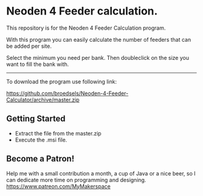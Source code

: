 # Neoden 4 Feeder calculation.

This repository is for the Neoden 4 Feeder Calculation program.

With this program you can easily calculate the number of feeders that can be added per site.

Select the minimum you need per bank. 
Then doubleclick on the size you want to fill the bank with.

-------------------------------------------
To download the program use following link:

https://github.com/broedsels/Neoden-4-Feeder-Calculator/archive/master.zip

## Getting Started

* Extract the file from the master.zip
* Execute the .msi file.

## Become a Patron!
Help me with a small contribution a month, a cup of Java or a nice beer, so I can dedicate more time on programming and designing.
https://www.patreon.com/MyMakerspace
